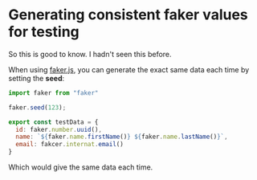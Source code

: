 # Generating consistent faker values for testing

So this is good to know. I hadn't seen this before.

When using [faker.js](https://github.com/Marak/Faker.js), you can generate the exact same data each time by setting the **seed**:

```javascript
import faker from "faker"

faker.seed(123);

export const testData = {
  id: faker.number.uuid(),
  name: `${faker.name.firstName()} ${faker.name.lastName()}`,
  email: fakcer.internat.email()
}
```

Which would give the same data each time.
